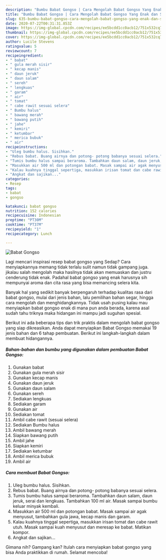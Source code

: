 ```yaml
---
description: "Bumbu Babat Gongso | Cara Mengolah Babat Gongso Yang Enak dan Simpel"
title: "Bumbu Babat Gongso | Cara Mengolah Babat Gongso Yang Enak dan Simpel"
slug: 635-bumbu-babat-gongso-cara-mengolah-babat-gongso-yang-enak-dan-simpel
date: 2020-07-22T00:31:31.853Z
image: https://img-global.cpcdn.com/recipes/ee5bcdd1cc0acb12/751x532cq70/babat-gongso-foto-resep-utama.jpg
thumbnail: https://img-global.cpcdn.com/recipes/ee5bcdd1cc0acb12/751x532cq70/babat-gongso-foto-resep-utama.jpg
cover: https://img-global.cpcdn.com/recipes/ee5bcdd1cc0acb12/751x532cq70/babat-gongso-foto-resep-utama.jpg
author: Lucile Stevens
ratingvalue: 5
reviewcount: 7
recipeingredient:
- " babat"
- " gula merah sisir"
- " kecap manis"
- " daun jeruk"
- " daun salam"
- " sereh"
- " lengkuas"
- " garam"
- " air"
- " tomat"
- " cabe rawit sesuai selera"
- " Bumbu halus"
- " bawang merah"
- " bawang putih"
- " jahe"
- " kemiri"
- " ketumbar"
- " merica bubuk"
- " air"
recipeinstructions:
- "Uleg bumbu halus. Sisihkan."
- "Rebus babat. Buang airnya dan potong- potong babanya sesuai selera."
- "Tumis bumbu halus sampai beraroma. Tambahkan daun salam, daun jeruk, serai dan lengkuas. Tambahkan 100 ml air. Masak sampai bumbu keluar minyak kembali."
- "Masukkan air 500 ml dan potongan babat. Masak sampai air agak menyusut, tambahkan gula jawa, kecap manis dan garam."
- "Kalau kuahnya tinggal sepertiga, masukkan irisan tomat dan cabe rawit utuh. Masak sampai kuah menyusut dan meresap ke babat. Matikan kompor."
- "Angkat dan sajikan..."
categories:
- Resep
tags:
- babat
- gongso

katakunci: babat gongso 
nutrition: 152 calories
recipecuisine: Indonesian
preptime: "PT30M"
cooktime: "PT37M"
recipeyield: "1"
recipecategory: Lunch

---
```



![Babat Gongso](https://img-global.cpcdn.com/recipes/ee5bcdd1cc0acb12/751x532cq70/babat-gongso-foto-resep-utama.jpg)

Lagi mencari inspirasi resep babat gongso yang Sedap? Cara menyiapkannya memang tidak terlalu sulit namun tidak gampang juga. jikalau salah mengolah maka hasilnya tidak akan memuaskan dan justru cenderung tidak enak. Padahal babat gongso yang enak harusnya sih mempunyai aroma dan cita rasa yang bisa memancing selera kita.

Banyak hal yang sedikit banyak berpengaruh terhadap kualitas rasa dari babat gongso, mulai dari jenis bahan, lalu pemilihan bahan segar, hingga cara mengolah dan menghidangkannya. Tidak usah pusing kalau mau menyiapkan babat gongso enak di mana pun anda berada, karena asal sudah tahu triknya maka hidangan ini mampu jadi suguhan spesial.




Berikut ini ada beberapa tips dan trik praktis dalam mengolah babat gongso yang siap dikreasikan. Anda dapat menyiapkan Babat Gongso memakai 19 jenis bahan dan 6 tahap pembuatan. Berikut ini langkah-langkah dalam membuat hidangannya.

<!--inarticleads1-->

##### Bahan-bahan dan bumbu yang digunakan dalam pembuatan Babat Gongso:

1. Gunakan  babat
1. Gunakan  gula merah sisir
1. Gunakan  kecap manis
1. Gunakan  daun jeruk
1. Gunakan  daun salam
1. Gunakan  sereh
1. Sediakan  lengkuas
1. Sediakan  garam
1. Gunakan  air
1. Sediakan  tomat
1. Ambil  cabe rawit (sesuai selera)
1. Sediakan  Bumbu halus
1. Ambil  bawang merah
1. Siapkan  bawang putih
1. Ambil  jahe
1. Siapkan  kemiri
1. Sediakan  ketumbar
1. Ambil  merica bubuk
1. Ambil  air




<!--inarticleads2-->

##### Cara membuat Babat Gongso:

1. Uleg bumbu halus. Sisihkan.
1. Rebus babat. Buang airnya dan potong- potong babanya sesuai selera.
1. Tumis bumbu halus sampai beraroma. Tambahkan daun salam, daun jeruk, serai dan lengkuas. Tambahkan 100 ml air. Masak sampai bumbu keluar minyak kembali.
1. Masukkan air 500 ml dan potongan babat. Masak sampai air agak menyusut, tambahkan gula jawa, kecap manis dan garam.
1. Kalau kuahnya tinggal sepertiga, masukkan irisan tomat dan cabe rawit utuh. Masak sampai kuah menyusut dan meresap ke babat. Matikan kompor.
1. Angkat dan sajikan...




Gimana nih? Gampang kan? Itulah cara menyiapkan babat gongso yang bisa Anda praktikkan di rumah. Selamat mencoba!
